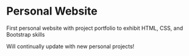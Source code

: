 # Personal Website

First personal website with project portfolio to exhibit HTML, CSS, and Bootstrap skills

Will continually update with new personal projects!